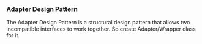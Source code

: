 ### Adapter Design Pattern
The Adapter Design Pattern is a structural design pattern that allows two incompatible interfaces to work together.
So create Adapter/Wrapper class for it.
